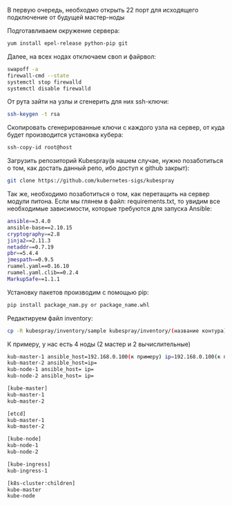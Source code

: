 В первую очередь, необходмо открыть 22 порт для исходящего подключение от будущей мастер-ноды

Подготавливаем окружение сервера:
```sh
yum install epel-release python-pip git
```

Далее, на всех нодах отключаем своп и файрвол:
```sh
swapoff -a 
firewall-cmd --state
systemctl stop firewalld
systemctl disable firewalld
```

От рута зайти на узлы и сгенерить для них ssh-ключи:
```sh
ssh-keygen -t rsa
```

Скопировать сгенерированные ключи с каждого узла на сервер, от куда будет производится установка кубера:
```sh
ssh-copy-id root@host
```

Загрузить репозиторий Kubespray(в нашем случае, нужно позаботиться о том, как достать данный репо, ибо доступ к github закрыт):
```sh
git clone https://github.com/kubernetes-sigs/kubespray
```

Так же, необходимо позаботиться о том, как перетащить на сервер модули питона.
Если мы глянем в файл: requirements.txt, то увидим все необходимые зависимости, которые требуются для запуска Ansible:
```sh
ansible==3.4.0
ansible-base==2.10.15
cryptography==2.8
jinja2==2.11.3
netaddr==0.7.19
pbr==5.4.4
jmespath==0.9.5
ruamel.yaml==0.16.10
ruamel.yaml.clib==0.2.4
MarkupSafe==1.1.1
```

Установку пакетов производим с помощью pip:
```sh
pip install package_nam.py or package_name.whl
```

Редактируем файл inventory:
```sh
cp -R kubespray/inventory/sample kubespray/inventory/(название контура)
```

К примеру, у нас есть 4 ноды (2 мастер и 2 вычислительные)
```sh
kub-master-1 ansible_host=192.168.0.100(к примеру) ip=192.168.0.100(к примеру)
kub-master-2 ansible_host=ip=
kub-node-1 ansible_host= ip=
kub-node-2 ansible_host= ip=

[kube-master]
kub-master-1
kub-master-2

[etcd]
kub-master-1
kub-master-2

[kube-node]
kub-node-1
kub-node-2

[kube-ingress]
kub-ingress-1

[k8s-cluster:children]
kube-master
kube-node
```
